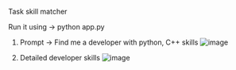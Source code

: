 Task skill matcher

Run it using -> python app.py

1. Prompt -> Find me a developer with python, C++ skills
   ![image](https://github.com/user-attachments/assets/cf3a3b25-0798-456b-98fe-81ef8b2e3f09)

2. Detailed developer skills
   ![image](https://github.com/user-attachments/assets/e4c9bfc0-68fd-4c2b-9f61-65eb71ce3cba)


